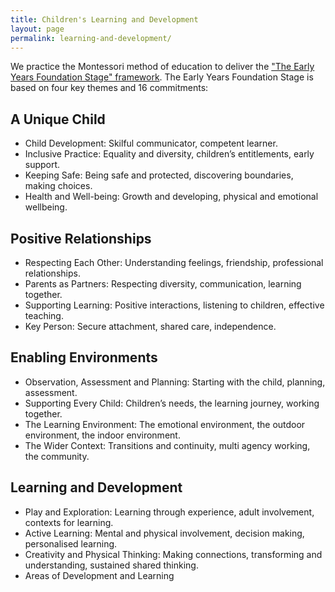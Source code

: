 ```yaml
---
title: Children's Learning and Development
layout: page
permalink: learning-and-development/
---
```


We practice the Montessori method of education to deliver the ["The Early Years Foundation Stage" framework](https://www.gov.uk/government/publications/early-years-foundation-stage-framework--2).   The Early Years Foundation Stage is based on four key themes and 16 commitments:

## A Unique Child
- Child Development: Skilful communicator, competent learner.
- Inclusive Practice: Equality and diversity, children’s entitlements, early support.
- Keeping Safe: Being safe and protected, discovering boundaries, making choices.
- Health and Well-being: Growth and developing, physical and emotional wellbeing.

## Positive Relationships
- Respecting Each Other: Understanding feelings, friendship, professional relationships.
- Parents as Partners: Respecting diversity, communication, learning together.  
- Supporting Learning: Positive interactions, listening to children, effective teaching.
- Key Person: Secure attachment, shared care, independence.

## Enabling Environments
- Observation, Assessment and Planning: Starting with the child, planning, assessment.
- Supporting Every Child: Children’s needs, the learning journey, working together.
- The Learning Environment: The emotional environment, the outdoor environment, the indoor environment.
- The Wider Context: Transitions and continuity, multi agency working, the community.

## Learning and Development
- Play and Exploration: Learning through experience, adult involvement, contexts for learning.
- Active Learning: Mental and physical involvement, decision making, personalised learning.
- Creativity and Physical Thinking: Making connections, transforming and understanding, sustained shared thinking.
- Areas of Development and Learning
